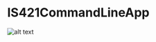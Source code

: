 # IS421CommandLineApp
 
![alt text](https://github.com/[username]/[reponame]/blob/[branch]/image.jpg?raw=true)

